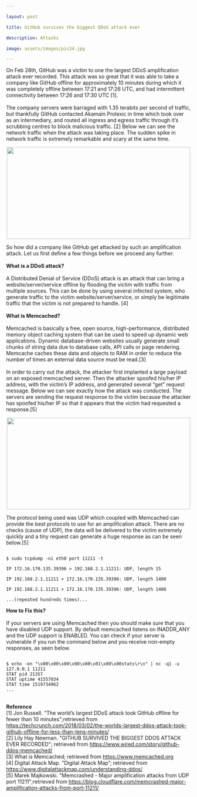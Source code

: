 ```yaml
--- 

layout: post 

title: GitHub survives the biggest DDoS attack ever

description: Attacks 

image: assets/images/pic24.jpg 

--- 
```


On Feb 28th, GitHub was a victim to one the largest DDoS amplification attack ever recorded. This attack was so great that it was able to take a company like GitHub offline for approximately 10 minutes during which it was completely offline between 17:21 and 17:26 UTC, and had intermittent connectivity between 17:26 and 17:30 UTC [1].
<br  /><br  />The company servers were barraged with 1.35 terabits per second of traffic, but thankfully GitHub contacted Akamain Prolexic in time which took over as an intermediary, and routed all ingress and egress traffic through it’s scrubbing centres to block malicious traffic. [2] Below we can see the network traffic when the attack was taking place. The sudden spike in network traffic is extremely remarkable and scary at the same time.
<p style="text-align:center;"><img src="https://skyseccoder.github.io/assets/images/postAssets/sc1.png" style="width:500px;height:250px;" align="middle"></p>
So how did a company like GitHub get attacked by such an amplification attack. Let us first define a few things before we proceed any further.
<br  /><br  /><b>What is a DDoS attack?</b><br  /><br  />
A Distributed Denial of Service (DDoS) attack is an attack that can bring a website/server/service offline by flooding the victim with traffic from multiple sources. This can be done by using several infected system, who generate traffic to the victim website/server/service, or simply be legitimate traffic that the victim is not prepared to handle. [4]
<br  /><br  /><b>What is Memcached?</b><br  /><br  />
Memcached is basically a free, open source, high-performance, distributed memory object caching system that can be used to speed up dynamic web applications. Dynamic database-driven websites usually generate small chunks of string data due to database calls, API calls or page rendering. Memcache caches these data and objects to RAM in order to reduce the number of times an external data source must be read.[3]
<br  /><br  />In order to carry out the attack, the attacker first implanted a large payload on an exposed memcached server. Then the attacker spoofed his/her IP address, with the victim’s IP address, and generated several “get” request message. Below we can see exactly how the attack was conducted. The servers are sending the request response to the victim because the attacker has spoofed his/her IP so that it appears that the victim had requested a response.[5]
<p style="text-align:center;"><img src="https://skyseccoder.github.io/images/postAssets/sc2.png" style="width:500px;height:250px;" align="middle"></p>
 The protocol being used was UDP which coupled with Memcached can provide the best protocols to use for an amplification attack. There are no checks (cause of UDP), the data will be delivered to the victim extremely quickly and a tiny request can generate a huge response as can be seen below.[5]
<pre><code>
$ sudo tcpdump -ni eth0 port 11211 -t
<br  />IP 172.16.170.135.39396 > 192.168.2.1.11211: UDP, length 15
<br  />IP 192.168.2.1.11211 > 172.16.170.135.39396: UDP, length 1400
<br  />IP 192.168.2.1.11211 > 172.16.170.135.39396: UDP, length 1400
<br  />...(repeated hundreds times)...
</code></pre>
<b>How to Fix this?</b><br  /><br  />
If your servers are using Memcached then you should make sure that you have disabled UDP support. By default memcached listens on INADDR_ANY and the UDP support is ENABLED. You can check if your server is vulnerable if you run the command below and you receive non-empty responses, as seen below.
<pre><code>
$ echo -en "\x00\x00\x00\x00\x00\x01\x00\x00stats\r\n" | nc -q1 -u 127.0.0.1 11211
STAT pid 21357
STAT uptime 41557034
STAT time 1519734962
...
</code></pre>

<br  /><b>Reference</b>
<br  />[1] Jon Russell. "The world’s largest DDoS attack took GitHub offline for fewer than 10 minutes";retrieved from https://techcrunch.com/2018/03/02/the-worlds-largest-ddos-attack-took-github-offline-for-less-than-tens-minutes/
<br  />[2] Lily Hay Newman. "GITHUB SURVIVED THE BIGGEST DDOS ATTACK EVER RECORDED"; retrieved from https://www.wired.com/story/github-ddos-memcached/
<br  />[3] What is Memcached; retrieved from https://www.memcached.org
<br  />[4] Digital Attack Map. "Digital Attack Map”; retrieved from https://www.digitalattackmap.com/understanding-ddos/
<br  />[5] Marek Majkowski. "Memcrashed - Major amplification attacks from UDP port 11211";retrieved from https://blog.cloudflare.com/memcrashed-major-amplification-attacks-from-port-11211/